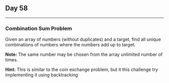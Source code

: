 ## Day 58
---
### Combination Sum Problem

Given an array of numbers (without duplicates) and a target, find all unique combinations of numbers where the numbers add up to target.

**Note:** The same number may be chosen from the array unlimited number of times.

**Hint:** This is similar to the coin exchange problem, but it this challenge try implementing it using backtracking